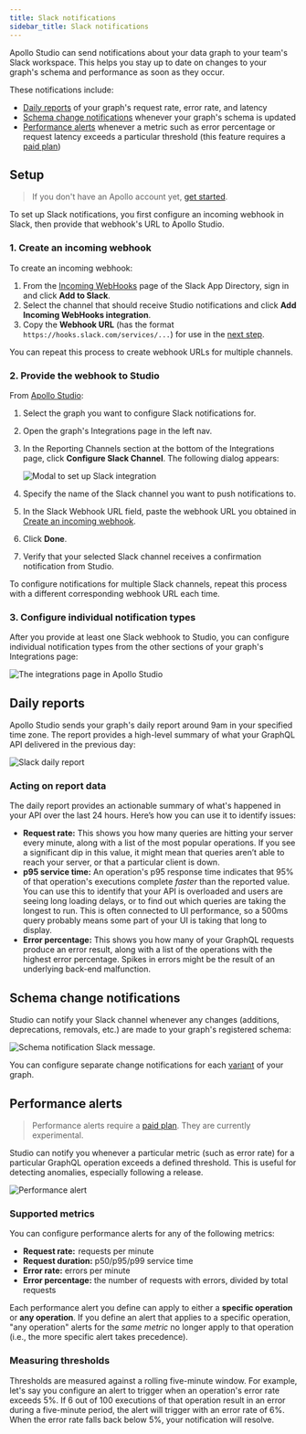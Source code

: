```yaml
---
title: Slack notifications
sidebar_title: Slack notifications
---
```


Apollo Studio can send notifications about your data graph to your team's Slack workspace. This helps you stay up to date on changes to your graph's schema and performance as soon as they occur.

These notifications include:

- [Daily reports](#daily-reports) of your graph's request rate, error rate, and latency
- [Schema change notifications](#schema-change-notifications) whenever your graph's schema is updated
- [Performance alerts](#performance-alerts) whenever a metric such as error percentage or request latency exceeds a particular threshold (this feature requires a [paid plan](https://www.apollographql.com/pricing/))

## Setup

> If you don't have an Apollo account yet, [get started](getting-started/).

To set up Slack notifications, you first configure an incoming webhook in Slack, then provide that webhook's URL to Apollo Studio.

### 1. Create an incoming webhook

To create an incoming webhook:

1. From the [Incoming WebHooks](https://slack.com/apps/A0F7XDUAZ-incoming-webhooks) page of the Slack App Directory, sign in and click **Add to Slack**.
2. Select the channel that should receive Studio notifications and click **Add Incoming WebHooks integration**.
3. Copy the **Webhook URL** (has the format `https://hooks.slack.com/services/...`) for use in the [next step](#2-provide-the-webhook-to-studio).

You can repeat this process to create webhook URLs for multiple channels.

### 2. Provide the webhook to Studio

From [Apollo Studio](https://studio.apollographql.com):

1. Select the graph you want to configure Slack notifications for.
2. Open the graph's Integrations page in the left nav.
3. In the Reporting Channels section at the bottom of the Integrations page, click **Configure Slack Channel**. The following dialog appears:

   <img class="screenshot" src="./img/integrations/configure-slack-integration.jpg" alt="Modal to set up Slack integration"></img>

4. Specify the name of the Slack channel you want to push notifications to.

5. In the Slack Webhook URL field, paste the webhook URL you obtained in [Create an incoming webhook](#1-create-an-incoming-webhook).
6. Click **Done**.
7. Verify that your selected Slack channel receives a confirmation notification from Studio.

To configure notifications for multiple Slack channels, repeat this process with a different corresponding webhook URL each time.

### 3. Configure individual notification types

After you provide at least one Slack webhook to Studio, you can configure individual notification types from the other sections of your graph's Integrations page:

<img src="./img/integrations/integrations-tab.jpg" class="screenshot" alt="The integrations page in Apollo Studio"></img>

## Daily reports

Apollo Studio sends your graph's daily report around 9am in your specified time zone. The report provides a high-level summary of what your GraphQL API delivered in the previous day:

<img src="./img/integrations/slack-report.png" alt="Slack daily report" class="screenshot"></img>

### Acting on report data

The daily report provides an actionable summary of what's happened in your API over the last 24 hours. Here’s how you can use it to identify issues:

- **Request rate:** This shows you how many queries are hitting your server every minute, along with a list of the most popular operations. If you see a significant dip in this value, it might mean that queries aren’t able to reach your server, or that a particular client is down.
- **p95 service time:** An operation's p95 response time indicates that 95% of that operation's executions complete _faster_ than the reported value. You can use this to identify that your API is overloaded and users are seeing long loading delays, or to find out which queries are taking the longest to run. This is often connected to UI performance, so a 500ms query probably means some part of your UI is taking that long to display.
- **Error percentage:** This shows you how many of your GraphQL requests produce an error result, along with a list of the operations with the highest error percentage. Spikes in errors might be the result of an underlying back-end malfunction.

## Schema change notifications

Studio can notify your Slack channel whenever any changes (additions, deprecations, removals, etc.) are made to your graph's registered schema:

<img class="screenshot" src="./img/integrations/schema-notification.jpg" alt="Schema notification Slack message."></img>

You can configure separate change notifications for each [variant](./org/graphs/#managing-variants) of your graph.

## Performance alerts

> Performance alerts require a [paid plan](https://www.apollographql.com/pricing/). They are currently experimental.

Studio can notify you whenever a particular metric (such as error rate) for a particular GraphQL operation exceeds a defined threshold. This is useful for detecting anomalies, especially following a release.

<img src="./img/integrations/slack-notification.png" class="screenshot" alt="Performance alert">

### Supported metrics

You can configure performance alerts for any of the following metrics:

- **Request rate:**  requests per minute
- **Request duration:** p50/p95/p99 service time
- **Error rate:** errors per minute
- **Error percentage:** the number of requests with errors, divided by total
  requests

Each performance alert you define can apply to either a **specific operation** or **any operation**. If you define an alert that applies to a specific operation, "any operation" alerts for the _same metric_ no longer apply to that operation (i.e., the more specific alert takes precedence).

### Measuring thresholds

Thresholds are measured against a rolling five-minute window. For example, let's say you configure an alert to trigger when an operation's error rate exceeds 5%. If 6 out of 100 executions of that operation result in an error during a five-minute period, the alert will trigger with an error rate of 6%. When the error rate falls back below 5%, your notification will resolve.
